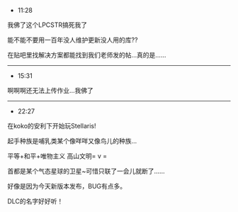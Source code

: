 * 11:28

我佛了这个LPCSTR搞死我了

能不能不要用一百年没人维护更新没人用的库??

在贴吧里找解决方案都能找到我们老师发的帖…真的是……

---

* 15:31

啊啊啊还无法上传作业…我佛了

---

* 22:27

在koko的安利下开始玩Stellaris!

起手种族是哺乳类某个像咩咩又像鸟儿的种族…

平等+和平+唯物主义 高山文明= v =

首都是某个气态星球的卫星~可惜只联了一会儿就断了……

好像是因为今天新版本发布，BUG有点多。

DLC的名字好好听！

